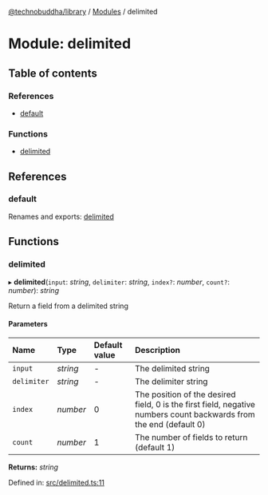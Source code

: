 [@technobuddha/library](../..) / [Modules](../Modules.md) / delimited

# Module: delimited

## Table of contents

### References

- [default](delimited.md#default)

### Functions

- [delimited](delimited.md#delimited)

## References

### default

Renames and exports: [delimited](delimited.md#delimited)

## Functions

### delimited

▸ **delimited**(`input`: *string*, `delimiter`: *string*, `index?`: *number*, `count?`: *number*): *string*

Return a field from a delimited string

#### Parameters

| Name | Type | Default value | Description |
| :------ | :------ | :------ | :------ |
| `input` | *string* | - | The delimited string |
| `delimiter` | *string* | - | The delimiter string |
| `index` | *number* | 0 | The position of the desired field, 0 is the first field, negative numbers count backwards from the end (default 0) |
| `count` | *number* | 1 | The number of fields to return (default 1) |

**Returns:** *string*

Defined in: [src/delimited.ts:11](../../src/delimited.ts#L11)
